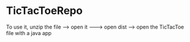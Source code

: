 # TicTacToeRepo
To use it, unzip the file --> open it ---> open dist --> open the TicTacToe file with a java app
